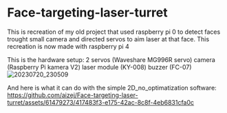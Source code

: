 # Face-targeting-laser-turret
 This is recreation of my old project that used raspberry pi 0 to detect faces trought small camera and directed servos to aim laser at that face.
 This recreation is now made with raspberry pi 4 


This is the hardware setup:
2 servos (Waveshare MG996R servo)
camera (Raspberry Pi kamera V2)
laser module (KY-008)
buzzer (FC-07)
![20230720_230509](https://github.com/aizej/Face-targeting-laser-turret/assets/61479273/fb9b24dd-068c-4ebf-9de9-db6f57d319f7)

And here is what it can do with the simple 2D_no_optimatization software:
https://github.com/aizej/Face-targeting-laser-turret/assets/61479273/417483f3-e175-42ac-8c8f-4eb6831cfa0c

